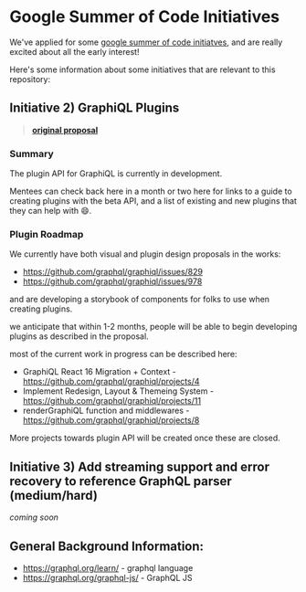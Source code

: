 # Google Summer of Code Initiatives

We've applied for some [google summer of code initiatves](https://github.com/graphql/foundation/tree/master/mentorship/2020/gsoc), and are really excited about all the early interest!

Here's some information about some initiatives that are relevant to this repository:

## Initiative 2) GraphiQL Plugins
> **[original proposal](https://github.com/graphql/foundation/tree/master/mentorship/2020/gsoc#3-graphiql-plugins-medium)**

### Summary
The plugin API for GraphiQL is currently in development.

Mentees can check back here in a month or two here for links to a guide to creating plugins with the beta API, and a list of existing and new plugins that they can help with :smile:.

### Plugin Roadmap

We currently have both visual and plugin design proposals in the works:

- https://github.com/graphql/graphiql/issues/829
- https://github.com/graphql/graphiql/issues/978

and are developing a storybook of components for folks to use when creating plugins.

we anticipate that within 1-2 months, people will be able to begin developing plugins as described in the proposal.

most of the current work in progress can be described here:

- GraphiQL React 16 Migration + Context - https://github.com/graphql/graphiql/projects/4
- Implement Redesign, Layout & Themeing System -  https://github.com/graphql/graphiql/projects/11
- renderGraphiQL function and middlewares - https://github.com/graphql/graphiql/projects/8

More projects towards plugin API will be created once these are closed.


## Initiative 3) Add streaming support and error recovery to reference GraphQL parser (medium/hard)
*coming soon*

## General Background Information:

- https://graphql.org/learn/ - graphql language
- https://graphql.org/graphql-js/ - GraphQL JS 
